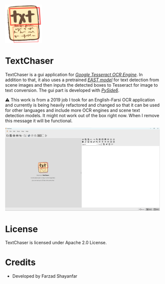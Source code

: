 <img src="./github_readme_files/textchaser.png" width="120"/>

# TextChaser
TextChaser is a gui application for
*[Google Tesseract OCR Engine](https://github.com/tesseract-ocr/tesseract)*. In addition to that, it also uses a
pretrained *[EAST model](https://arxiv.org/abs/1704.03155v2)* for text detection from scene images and then inputs the
detected boxes to Tesseract for
image to text conversion. The gui part is developed with *[PySide6](https://doc.qt.io/qtforpython-6/)*.

⚠️ This work is from a 2019 job I took for an English-Farsi OCR
application and currently is being heavily refactored and changed
so that it can be used for other languages and include more OCR engines
and scene text detection models. It might not work out of
the box right now. When I remove this message it will be functional.

![textchaser_demo_image_1](./github_readme_files/textchaser_demo_image_1.png)

# License
TextChaser is licensed under Apache 2.0 License.

# Credits
+ Developed by Farzad Shayanfar